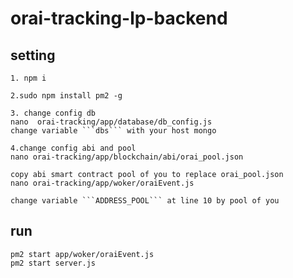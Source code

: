 # orai-tracking-lp-backend

## setting
```
1. npm i
```
```
2.sudo npm install pm2 -g
```
```
3. change config db
nano  orai-tracking/app/database/db_config.js
change variable ```dbs``` with your host mongo  
```
```
4.change config abi and pool
nano orai-tracking/app/blockchain/abi/orai_pool.json

copy abi smart contract pool of you to replace orai_pool.json
nano orai-tracking/app/woker/oraiEvent.js

change variable ```ADDRESS_POOL``` at line 10 by pool of you
```
## run
```
pm2 start app/woker/oraiEvent.js
pm2 start server.js
```